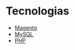 # Tecnologias

- [Magento](./tecnologias/magento.md)
- [MySQL](./tecnologias/mysql.md)
- [PHP](./tecnologias/php.md)